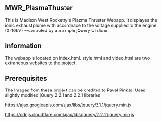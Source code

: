 ## MWR_PlasmaThuster
This is Madison West Rocketry's Plazma Thruster Webapp. It displayes the ionic exhaust plume with accordnace
to the voltage supplied to the engine (0-10kV) --controled by a a simple jQuery Ui slider. 

## information
The webapp is located on index.html. style.html and video.html are two extraneous websites to the project. 

## Prerequisites
The Images from these project can be credited to Pavel Pinkas. Uses slightly modified jQuery 2.2.1 and 2.2.1 libraries 

https://ajax.googleapis.com/ajax/libs/jquery/2.1.1/jquery.min.js

https://cdnjs.cloudflare.com/ajax/libs/jquery/2.2.2/jquery.min.js
